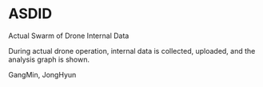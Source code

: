 # ASDID
Actual Swarm of Drone Internal Data

During actual drone operation, internal data is collected, uploaded, and the analysis graph is shown.

GangMin, JongHyun
